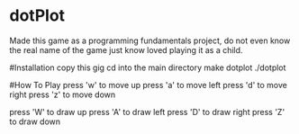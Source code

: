 # dotPlot
Made this game as a programming fundamentals project, do not even know the real name of the game just know loved playing it as a child.

#Installation
copy this gig 
cd into the main directory
make dotplot
./dotplot

#How To Play
press 'w' to move up
press 'a' to move left
press 'd' to move right
press 'z' to move down

press 'W' to draw up
press 'A' to draw left
press 'D' to draw right
press 'Z' to draw down
